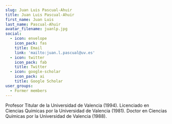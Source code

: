 ```yaml
---
slug: Juan Luis Pascual-Ahuir
title: Juan Luis Pascual-Ahuir
first_name: Juan Luis
last_name: Pascual-Ahuir
avatar_filename: juanlp.jpg
social:
  - icon: envelope
    icon_pack: fas
    title: Email
    link: 'mailto:juan.l.pascual@uv.es'
  - icon: twitter
    icon_pack: fab
    title: Twitter
  - icon: google-scholar
    icon_pack: ai
    title: Google Scholar
user_groups:
  - Former members
---
```

Profesor Titular de la Universidad de Valencia (1994). Licenciado en Ciencias Químicas por la Universidad de Valencia (1981). Doctor en Ciencias Químicas por la Universidad de Valencia (1988).
